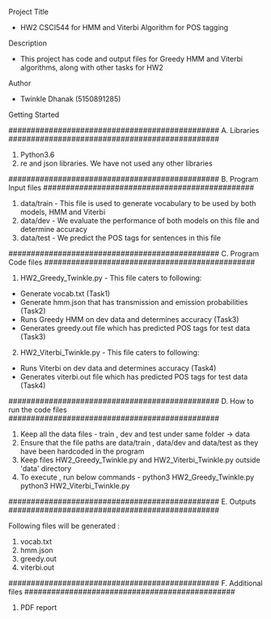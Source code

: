 Project Title
- HW2 CSCI544 for HMM and Viterbi Algorithm for POS tagging

Description
- This project has code and output files for Greedy HMM and Viterbi algorithms, along with other tasks for HW2


Author
- Twinkle Dhanak (5150891285)


Getting Started

###############################################
A. Libraries
###############################################
1. Python3.6
2. re and json libraries. We have not used any other libraries

###############################################
B. Program Input files
###############################################

1. data/train - This file is used to generate vocabulary to be used by both models, HMM and Viterbi
2. data/dev - We evaluate the performance of both models on this file and determine accuracy
3. data/test - We predict the POS tags for sentences in this file

###############################################
C. Program Code files
###############################################

1. HW2_Greedy_Twinkle.py - This file caters to following:
- Generate vocab.txt (Task1)
- Generate hmm.json that has transmission and emission probabilities (Task2)
- Runs Greedy HMM on dev data and determines accuracy (Task3)
- Generates greedy.out file which has predicted POS tags for test data (Task3)

2. HW2_Viterbi_Twinkle.py - This file caters to following:
- Runs Viterbi on dev data and determines accuracy (Task4)
- Generates viterbi.out file which has predicted POS tags for test data (Task4)

###############################################
D. How to run the code files
###############################################

1. Keep all the data files - train , dev and test under same folder -> data
2. Ensure that the file paths are data/train , data/dev and data/test as they have been hardcoded in the program
3. Keep files HW2_Greedy_Twinkle.py and HW2_Viterbi_Twinkle.py outside 'data' directory
4. To execute , run below commands - 
python3 HW2_Greedy_Twinkle.py
python3 HW2_Viterbi_Twinkle.py


###############################################
E. Outputs
###############################################

Following files will be generated :
1. vocab.txt
2. hmm.json
3. greedy.out
4. viterbi.out

###############################################
F. Additional files
###############################################

1. PDF report
